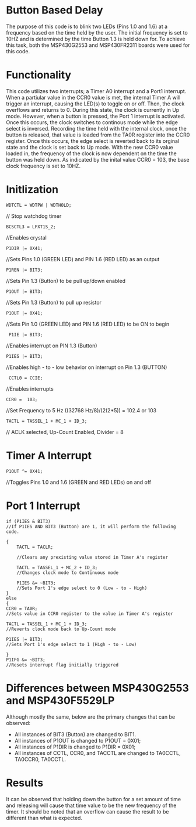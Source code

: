 # Button Based Delay
  The purpose of this code is to blink two LEDs (Pins 1.0 and 1.6) at a frequency based on the time held by the user.
The initial frequency is set to 10HZ and is determined by the time Button 1.3 is held down for. To achieve this task, both the MSP430G2553 and MSP430FR2311 boards were used for this code.

# Functionality
This code utilizes two interrupts; a Timer A0 interrupt and a Port1 interrupt. When a partiular value in the CCR0 value is met, the internal Timer A will trigger an interrupt, causing the LED(s) to toggle on or off. Then, the clock overflows and returns to 0. During this state, the clock is currently in Up mode. However, when a button is pressed, the Port 1 interrupt is activated. Once this occurs, the clock switches to continous mode while the edge select is inversed. Recording the time held with the internal clock, once the button is released, that value is loaded from the TA0R register into the CCR0 register. Once this occurs, the edge select is reverted back to its orginal state and the clock is set back to Up mode. With the new CCR0 value loaded in, the frequency of the clock is now dependent on the time the button was held down. As indicated by the inital value CCR0 = 103, the base clock frequency is set to 10HZ.

# Initlization
  
    WDTCTL = WDTPW | WDTHOLD;   
   // Stop watchdog timer
   
    BCSCTL3 = LFXT1S_2; 
   //Enables crystal

    P1DIR |= 0X41;
    
   //Sets Pins 1.0 (GREEN LED) and PIN 1.6 (RED LED) as an output
   
    P1REN |= BIT3;
    
   //Sets Pin 1.3 (Button) to be pull up/down enabled
   
    P1OUT |= BIT3;
   //Sets Pin 1.3 (Button) to pull up resistor
   
    P1OUT |= 0X41; 
   //Sets Pin 1.0 (GREEN LED) and PIN 1.6 (RED LED) to be ON to begin
   
     P1IE |= BIT3; 
   //Enables interrupt on PIN 1.3 (Button)
   
    P1IES |= BIT3;
   //Enables high - to - low behavior on interrupt on Pin 1.3 (BUTTON)
   
     CCTL0 = CCIE; 
   //Enables interrupts

    CCR0 =  103;
   //Set Frequency to 5 Hz ((32768 Hz/8)/(2(2*5)) = 102.4 or 103
   
    TACTL = TASSEL_1 + MC_1 + ID_3;
   // ACLK selected, Up-Count Enabled, Divider = 8
  
  # Timer A Interrupt
  
  	P1OUT ^= 0X41; 
  //Toggles Pins 1.0 and 1.6 (GREEN and RED LEDs) on and off
  
  # Port 1 Interrupt
  
    if (P1IES & BIT3)
    //If P1IES AND BIT3 (Button) are 1, it will perform the following code.
  
    {
        TACTL = TACLR; 
        
        //Clears any prexisting value stored in Timer A's register
        
        TACTL = TASSEL_1 + MC_2 + ID_3;  
        //Changes clock mode to Continuous mode
        
        P1IES &= ~BIT3; 
        //Sets Port 1's edge select to 0 (Low - to - High)
    }
    else
    {
    CCR0 = TA0R; 
    //Sets value in CCR0 register to the value in Timer A's register
    
    TACTL = TASSEL_1 + MC_1 + ID_3;  
    //Reverts clock mode back to Up-Count mode
    
    P1IES |= BIT3; 
    //Sets Port 1's edge select to 1 (High - to - Low)
    
    }
    P1IFG &= ~BIT3; 
    //Resets interrupt flag initially triggered
    
 # Differences between MSP430G2553 and MSP430F5529LP
 Although mostly the same, below are the primary changes that can be observed:
 
 - All instances of BIT3 (Button) are changed to BIT1.
 - All instances of P1OUT is changed to P1OUT = 0X01;
 - All instances of P1DIR is changed to P1DIR = 0X01;
 - All instances of CCTL, CCR0, and TACCTL are changed to TA0CCTL, TA0CCR0, TA0CCTL.
    
 # Results
It can be observed that holding down the button for a set amount of time and releasing will cause that time value to be the new frequency of the timer. It should be noted that an overflow can cause the result to be different than what is expected.
  
